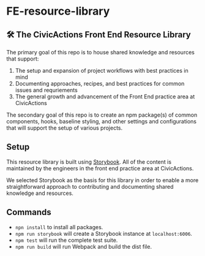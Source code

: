 # FE-resource-library
## 🛠️ The CivicActions Front End Resource Library

The primary goal of this repo is to house shared knowledge and resources that support:

1. The setup and expansion of project workflows with best practices in mind
2. Documenting approaches, recipes, and best practices for common issues and requriements
3. The general growth and advancement of the Front End practice area at CivicActions

The secondary goal of this repo is to create an npm package(s) of common components, hooks, baseline styling, and other settings and configurations that will support the setup of various projects.

## Setup
This resource library is built using [Storybook](https://storybook.js.org/). All of the content is maintained by the engineers in the front end practice area at CivicActions.

We selected Storybook as the basis for this library in order to enable a more straightforward approach to contributing and documenting shared knowledge and resources.
## Commands
- `npn install` to install all packages.
- `npm run storybook` will create a Storybook instance at `localhost:6006`.
- `npm test` will run the complete test suite.
- `npm run build` will run Webpack and build the dist file.
